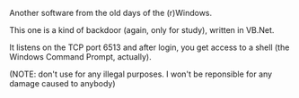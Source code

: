 Another software from the old days of the (r)Windows.

This one is a kind of backdoor (again, only for study), written in VB.Net.

It listens on the TCP port 6513 and after login, you get access to a shell (the Windows Command Prompt, actually).

(NOTE: don't use for any illegal purposes. I won't be reponsible for any damage caused to anybody)
